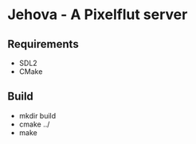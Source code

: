 # Jehova - A Pixelflut server

## Requirements
 
 * SDL2
 * CMake

## Build

 * mkdir build
 * cmake ../
 * make




